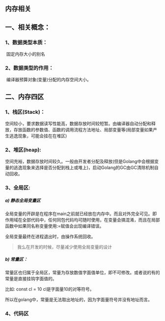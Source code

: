 ## 内存相关

## 一、相关概念：
### 1、数据类型本质：
​ 固定内存大小的别名

### 2、数据类型的作用：
​ 编译器预算对象(变量)分配的内存空间大小。

## 二、内存四区
### 1、栈区(Stack)：
​空间较小，要求数据读写性能高，数据存放时间较短暂。由编译器自动分配和释放，存放函数的参数值、函数的调用流程方法地址、局部变量等(局部变量如果产生逃逸现象，可能会挂在在堆区)

### 2、堆区(heap):
​空间充裕，数据存放时间较久。一般由开发者分配及释放(但是Golang中会根据变量的逃逸现象来选择是否分配到栈上或堆上)，启动Golang的GC由GC清除机制自动回收。

### 3、全局区:
##### a) 静态全局变量区
​全局变量的开辟是在程序在main之前就已经放在内存中。而且对外完全可见。即作用域在全部代码中，任何同包代码均可随时使用，在变量会搞混淆，而且在局部函数中如果同名称变量使用:=赋值会出现编译错误。

​全局变量最终在进程退出时，由操作系统回收。

> 我么在开发的时候，尽量减少使用全局变量的设计

##### b) 常量区：
​常量区也归属于全局区，常量为存放数值字面值单位，即不可修改。或者说的有的常量是直接挂钩字面值的。

比如:
const cl = 10
cl是字面量10的对等符号。

所以在golang中，常量是无法取出地址的，因为字面量符号并没有地址而言。

### 4、代码区